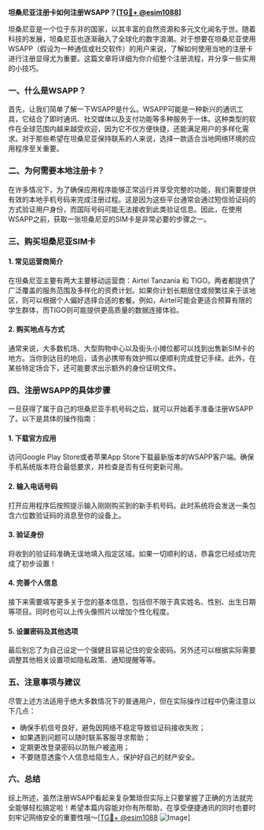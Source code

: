 **坦桑尼亚注册卡如何注册WSAPP？[[TG💪+ @esim1088](https://t.me/s/esim1088)]**

坦桑尼亚是一个位于东非的国家，以其丰富的自然资源和多元文化闻名于世。随着科技的发展，坦桑尼亚也逐渐融入了全球化的数字浪潮。对于想要在坦桑尼亚使用WSAPP（假设为一种通信或社交软件）的用户来说，了解如何使用当地的注册卡进行注册显得尤为重要。这篇文章将详细为你介绍整个注册流程，并分享一些实用的小技巧。

### 一、什么是WSAPP？

首先，让我们简单了解一下WSAPP是什么。WSAPP可能是一种新兴的通讯工具，它结合了即时通讯、社交媒体以及支付功能等多种服务于一体。这种类型的软件在全球范围内越来越受欢迎，因为它不仅方便快捷，还能满足用户的多样化需求。对于那些希望在坦桑尼亚保持联系的人来说，选择一款适合当地网络环境的应用程序至关重要。

### 二、为何需要本地注册卡？

在许多情况下，为了确保应用程序能够正常运行并享受完整的功能，我们需要提供有效的本地手机号码来完成注册过程。这是因为这些平台通常会通过短信验证码的方式验证用户身份，而国际号码可能无法接收到此类验证信息。因此，在使用WSAPP之前，获取一张坦桑尼亚的SIM卡是非常必要的步骤之一。

### 三、购买坦桑尼亚SIM卡

#### 1. 常见运营商简介
在坦桑尼亚主要有两大主要移动运营商：Airtel Tanzania 和 TIGO。两者都提供了广泛覆盖的服务范围及多样化的资费计划。如果你计划长期居住或频繁往来于该地区，则可以根据个人偏好选择合适的套餐。例如，Airtel可能会更适合预算有限的学生群体，而TIGO则可能提供更高质量的数据连接体验。

#### 2. 购买地点与方式
通常来说，大多数机场、大型购物中心以及街头小摊位都可以找到出售新SIM卡的地方。当你到达目的地后，请务必携带有效护照以便顺利完成登记手续。此外，在某些特定场合下，还可能要求出示额外的身份证明文件。

### 四、注册WSAPP的具体步骤

一旦获得了属于自己的坦桑尼亚手机号码之后，就可以开始着手准备注册WSAPP了。以下是具体的操作指南：

#### 1. 下载官方应用
访问Google Play Store或者苹果App Store下载最新版本的WSAPP客户端。确保手机系统版本符合最低要求，并检查是否有任何更新可用。

#### 2. 输入电话号码
打开应用程序后按照提示输入刚刚购买到的新手机号码。此时系统将会发送一条包含六位数验证码的消息至你的设备上。

#### 3. 验证身份
将收到的验证码准确无误地填入指定区域。如果一切顺利的话，恭喜您已经成功完成了初步设置！

#### 4. 完善个人信息
接下来需要填写更多关于您的基本信息，包括但不限于真实姓名、性别、出生日期等项目。同时也可以上传头像照片以增加个性化程度。

#### 5. 设置密码及其他选项
最后别忘了为自己设定一个强健且容易记住的安全密码。另外还可以根据实际需要调整其他相关设置项如隐私政策、通知提醒等等。

### 五、注意事项与建议

尽管上述方法适用于绝大多数情况下的普通用户，但在实际操作过程中仍需注意以下几点：
- 确保手机信号良好，避免因网络不稳定导致验证码接收失败；
- 如果遇到问题可以随时联系客服寻求帮助；
- 定期更改登录密码以防账户被盗用；
- 不要随意透露个人信息给陌生人，保护好自己的财产安全。

### 六、总结

综上所述，虽然注册WSAPP看起来复杂繁琐但实际上只要掌握了正确的方法就完全能够轻松搞定啦！希望本篇内容能对你有所帮助，在享受便捷通讯的同时也要时刻牢记网络安全的重要性哦～[[TG💪+ @esim1088](https://t.me/s/esim1088) ![Image](https://i.postimg.cc/4NQfJmqS/Snipaste-2025-05-13-00-14-12.png)]